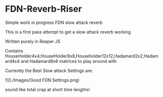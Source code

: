 # FDN-Reverb-Riser
Simple work in progress FDN slow attack reverb

This is a first pass attempt to get a slow attack reverb working

Written purely in Reaper JS


Contains
HouseHolder4x4,HouseHolder8x8,Householder12x12,Hadamard2x2,Hadamard4x4 and Hadamard8x8 matrices to play around with

Currently the Best Slow attack Settings are:

![](./Images/Good FDN Settings.png)

sound like total crap at short time lengths!
